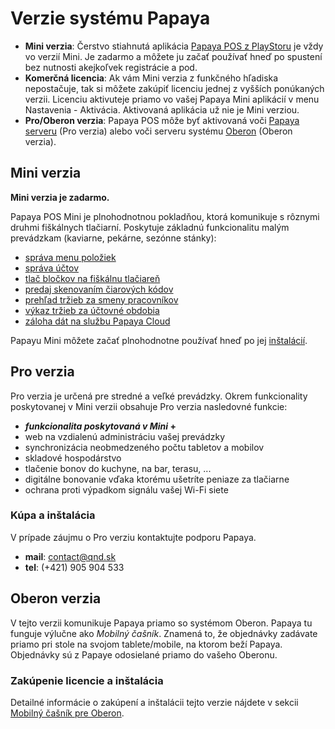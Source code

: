 # Verzie systému Papaya

* **Mini verzia**: Čerstvo stiahnutá aplikácia [Papaya POS z PlayStoru](https://play.google.com/store/apps/details?id=qnd.papaya.pos) je vždy vo verzií Mini. Je zadarmo a môžete ju začať používať hneď po spustení bez nutnosti akejkoľvek registrácie a pod.
* **Komerčná licencia**: Ak vám Mini verzia z funkčného hľadiska nepostačuje, tak si môžete zakúpiť licenciu jednej z vyšších ponúkaných verzii. Licenciu aktivuteje priamo vo vašej Papaya Mini aplikácií v menu Nastavenia - Aktivácia. Aktivovaná aplikácia už nie je Mini verziou.
* **Pro/Oberon verzia**: Papaya POS môže byť aktivovaná voči [Papaya serveru](http://papayapos.sk/sk/pro) (Pro verzia) alebo voči serveru systému [Oberon](http://www.exalogic.sk/oberon/) (Oberon verzia).

## Mini verzia

**Mini verzia je zadarmo.**

Papaya POS Mini je plnohodnotnou pokladňou, ktorá komunikuje s rôznymi druhmi fiškálnych tlačiarní. Poskytuje základnú funkcionalitu malým prevádzkam (kaviarne, pekárne, sezónne stánky):

* [správa menu položiek](../editacia_menu/editacie_menu_na_tablete.html)
* [správa účtov](../sprava_uctov/praca_s_uctom.html)
* [tlač bločkov na fiškálnu tlačiareň](../periferie/fiskalna_tlaciaren.html)
* [predaj skenovaním čiarových kódov](../periferie/skener_ciarovych_kodov.html)
* [prehľad tržieb za smeny pracovníkov](../uctovne_obdobia_a_smeny/README.html)
* [výkaz tržieb za účtovné obdobia](../uctovne_obdobia_a_smeny/README.html)
* [záloha dát na službu Papaya Cloud](../zalohy_dat/README.html)

Papayu Mini môžete začať plnohodnotne používať hneď po jej [inštalácií](../instalacia_papaye.html).

## Pro verzia
Pro verzia je určená pre stredné a veľké prevádzky. Okrem funkcionality poskytovanej v Mini verzii obsahuje Pro verzia nasledovné funkcie:

- ***funkcionalita poskytovaná v Mini* +**
- web na vzdialenú administráciu vašej prevádzky
- synchronizácia neobmedzeného počtu tabletov a mobilov
- skladové hospodárstvo
- tlačenie bonov do kuchyne, na bar, terasu, ...
- digitálne bonovanie vďaka ktorému ušetríte peniaze za tlačiarne
- ochrana proti výpadkom signálu vašej Wi-Fi siete

### Kúpa a inštalácia

V prípade záujmu o Pro verziu kontaktujte podporu Papaya.

* **mail**: contact@qnd.sk
* **tel**: (+421) 905 904 533

## Oberon verzia
V tejto verzii komunikuje Papaya priamo so systémom Oberon. Papaya tu funguje výlučne ako *Mobilný čašník*. Znamená to, že objednávky zadávate priamo pri stole na svojom tablete/mobile, na ktorom beží Papaya. Objednávky sú z Papaye odosielané priamo do vašeho Oberonu.

### Zakúpenie licencie a inštalácia

Detailné informácie o zakúpení a inštalácii tejto verzie nájdete v sekcii [Mobilný čašník pre Oberon](../oberon/README.html).
